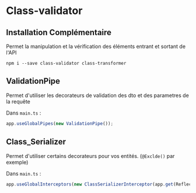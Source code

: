 # Class-validator

## Installation Complémentaire


Permet la manipulation et la vérification des éléments entrant et sortant de l'API

```Shell
npm i --save class-validator class-transformer
```


## ValidationPipe

Permet d'utiliser les decorateurs de validation des dto et des parametres de la requête

Dans ```main.ts``` :

```ts
app.useGlobalPipes(new ValidationPipe());
```


## Class_Serializer

Permet d'utiliser certains decorateurs pour vos entités. (```@Exclde()``` par exemple)

Dans ```main.ts``` :

```ts
app.useGlobalInterceptors(new ClassSerializerInterceptor(app.get(Reflector)));
```
